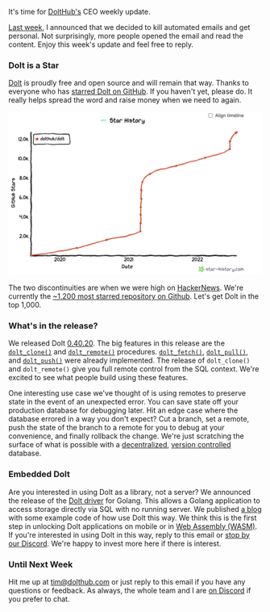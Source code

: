It's time for [DoltHub's](https://www.dolthub.com) CEO weekly update. 

[Last week](https://github.com/dolthub/weekly-updates/blob/main/emails/2022-07-22.md), I announced that we decided to kill automated emails and get personal. Not surprisingly, more people opened the email and read the content. Enjoy this week's update and feel free to reply.

### Dolt is a Star

[Dolt](https://www.doltdb.com) is proudly free and open source and will remain that way. Thanks to everyone who has [starred Dolt on GitHub](https://github.com/dolthub/dolt). If you haven't yet, please do. It really helps spread the word and raise money when we need to again. 

[![Dolt Star History](../images/github-star-history.png)](https://www.doltdb.com)

The two discontinuities are when we were high on [HackerNews](https://news.ycombinator.com/). We're currently the [~1,200 most starred repository on Github](https://gitstar-ranking.com/repositories?page=13). Let's get Dolt in the top 1,000.

### What's in the release?

We released Dolt [0.40.20](https://github.com/dolthub/dolt/releases/tag/v0.40.20). The big features in this release are the [`dolt_clone()`](https://docs.dolthub.com/sql-reference/version-control/dolt-sql-procedures#dolt_clone) and [`dolt_remote()`](https://docs.dolthub.com/sql-reference/version-control/dolt-sql-procedures#dolt_remote) procedures. [`dolt_fetch()`](https://docs.dolthub.com/sql-reference/version-control/dolt-sql-procedures#dolt_fetch), [`dolt_pull()`](https://docs.dolthub.com/sql-reference/version-control/dolt-sql-procedures#dolt_pull), and [`dolt_push()`](https://docs.dolthub.com/sql-reference/version-control/dolt-sql-procedures#dolt_push) were already implemented. The release of `dolt_clone()` and `dolt_remote()` give you full remote control from the SQL context. We're excited to see what people build using these features. 

One interesting use case we've thought of is using remotes to preserve state in the event of an unexpected error. You can save state off your production database for debugging later. Hit an edge case where the database errored in a way you don't expect? Cut a branch, set a remote, push the state of the branch to a remote for you to debug at your convenience, and finally rollback the change. We're just scratching the surface of what is possible with a [decentralized](https://www.dolthub.com/blog/2022-05-27-decentralized-database/), [version controlled](https://www.dolthub.com/blog/2021-09-17-database-version-control/) database.

### Embedded Dolt

Are you interested in using Dolt as a library, not a server? We announced the release of the [Dolt driver](https://github.com/dolthub/driver) for Golang. This allows a Golang application to access storage directly via SQL with no running server. We published [a blog](https://www.dolthub.com/blog/2022-07-25-embedded/) with some example code of how use Dolt this way. We think this is the first step in unlocking Dolt applications on mobile or in [Web Assembly (WASM)](https://webassembly.org/). If you're interested in using Dolt in this way, reply to this email or [stop by our Discord](https://discord.com/invite/RFwfYpu). We're happy to invest more here if there is interest.

### Until Next Week

Hit me up at tim@dolthub.com or just reply to this email if you have any questions or feedback. As always, the whole team and I are [on Discord](https://discord.com/invite/RFwfYpu) if you prefer to chat.
